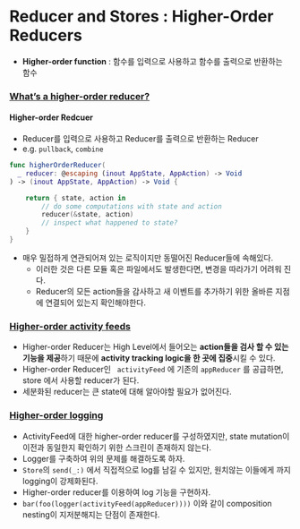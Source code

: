 # Reducer and Stores : Higher-Order Reducers

- **Higher-order function** : 함수를 입력으로 사용하고 함수를 출력으로 반환하는 함수

### [What’s a higher-order reducer?](https://www.pointfree.co/collections/composable-architecture/reducers-and-stores/ep71-composable-state-management-higher-order-reducers#t116)

#### Higher-order Redcuer
- Reducer를 입력으로 사용하고 Reducer를 출력으로 반환하는 Reducer
- e.g. `pullback`, `combine`

```swift
func higherOrderReducer(
  _ reducer: @escaping (inout AppState, AppAction) -> Void
) -> (inout AppState, AppAction) -> Void {

    return { state, action in
        // do some computations with state and action
        reducer(&state, action)
        // inspect what happened to state?
    }
}

```

- 매우 밀접하게 연관되어져 있는 로직이지만 동떨어진 Reducer들에 속해있다.
  - 이러한 것은 다른 모듈 혹은 파일에서도 발생한다면, 변경을 따라가기 어려워 진다.
  - Reducer의 모든 action들을 감사하고 새 이벤트를 추가하기 위한 올바른 지점에 연결되어 있는지 확인해야한다.

### [Higher-order activity feeds](https://www.pointfree.co/collections/composable-architecture/reducers-and-stores/ep71-composable-state-management-higher-order-reducers#t392)

- Higher-order Reducer는 High Level에서 들어오는 **action들을 검사 할 수 있는 기능을 제공**하기 때문에 **activity tracking logic을 한 곳에 집중**시킬 수 있다.
- Higher-order Reducer인 ` activityFeed` 에 기존의 `appReducer` 를 공급하면, store 에서 사용할 reducer가 된다.
- 세분화된 reducer는 큰 state에 대해 알아야할 필요가 없어진다.

### [Higher-order logging](https://www.pointfree.co/collections/composable-architecture/reducers-and-stores/ep71-composable-state-management-higher-order-reducers#t745)

- ActivityFeed에 대한 higher-order reducer를 구성하였지만, state mutation이 이전과 동일한지 확인하기 위한 스크린이 존재하지 않는다.
- Logger를 구축하여 위의 문제를 해결하도록 하자.
- `Store`의 `send(_:)` 에서 직접적으로 log를 남길 수 있지만, 원치않는 이들에게 까지 logging이 강제화된다.
- Higher-order reducer를 이용하여 log 기능을 구현하자.
- `bar(foo(logger(activityFeed(appReducer))))` 이와 같이 composition nesting이 지저분해지는 단점이 존재한다.